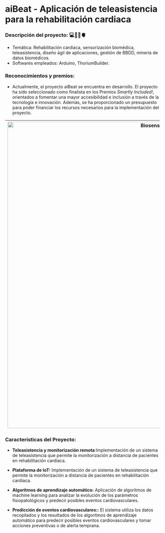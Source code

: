 # aiBeat - Aplicación de teleasistencia para la rehabilitación cardiaca

### **Descripción del proyecto: 💻👨‍⚕️🫀**
  - Temática: Rehabilitación cardiaca, sensorización biomédica, teleasistencia, diseño ágil de aplicaciones, gestión de BBDD, minería de datos biomédicos.
  - Softwares empleados: Arduino, ThoriumBuilder.
    
### **Reconocimientos y premios:**
  - Actualmente, el proyecto aiBeat se encuentra en desarrollo. El proyecto ha sido seleccionado como finalista en los  Premios *Smartly Included!*, orientados a fomentar una mayor accesibilidad e inclusión a través de la tecnología e innovación. 
Además, se ha proporcionado un presupuesto para poder financiar los recursos necesarios para la implementación del proyecto.

| <img src="https://user-images.githubusercontent.com/79250883/250941953-2748767a-3552-42ee-af14-518329e24ddb.png" alt="Biosensor Cutáneo" width="1000" height="auto"> |Aplicación de teleasistencia para la monitorización de pacientes sometidos a una rehabilitación cardiaca. El sistema, aparte de contar con la plataforma de IoT, trabaja con algoritmos de aprendizaje automático para la predicción de eventos cardiovasculares en base a la evolución de los parámetros fisiopatológicos del paciente y otros factores relevantes.|
|---|---|


### Características del Proyecto:

- **Teleasistencia y monitorización remota**:Implementación de un sistema de teleasistencia que permite la monitorización a distancia de pacientes en rehabilitación cardiaca.

- **Plataforma de IoT:** Implementación de un sistema de teleasistencia que permite la monitorización a distancia de pacientes en rehabilitación cardiaca.

- **Algoritmos de aprendizaje automático:**  Aplicación de algoritmos de machine learning para analizar la evolución de los parámetros fisiopatológicos y predecir posibles eventos cardiovasculares.

- **Predicción de eventos cardiovasculares::**  El sistema utiliza los datos recopilados y los resultados de los algoritmos de aprendizaje automático para predecir posibles eventos cardiovasculares y tomar acciones preventivas o de alerta temprana.
